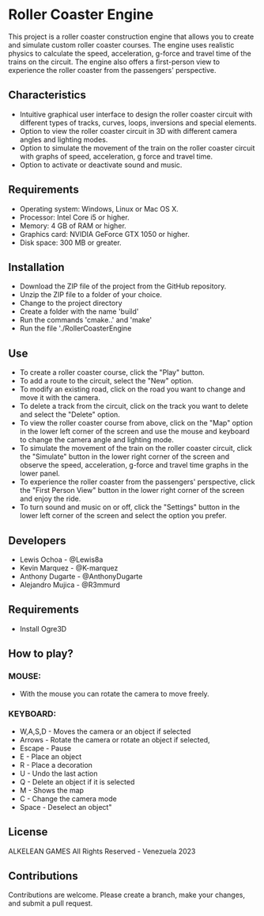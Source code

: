 # Roller Coaster Engine

This project is a roller coaster construction engine that allows you to create and simulate custom roller coaster courses. The engine uses realistic physics to calculate the speed, acceleration, g-force and travel time of the trains on the circuit. The engine also offers a first-person view to experience the roller coaster from the passengers' perspective.

## Characteristics

- Intuitive graphical user interface to design the roller coaster circuit with different types of tracks, curves, loops, inversions and special elements.
- Option to view the roller coaster circuit in 3D with different camera angles and lighting modes.
- Option to simulate the movement of the train on the roller coaster circuit with graphs of speed, acceleration, g force and travel time.
- Option to activate or deactivate sound and music.

## Requirements

- Operating system: Windows, Linux or Mac OS X.
- Processor: Intel Core i5 or higher.
- Memory: 4 GB of RAM or higher.
- Graphics card: NVIDIA GeForce GTX 1050 or higher.
- Disk space: 300 MB or greater.

## Installation

- Download the ZIP file of the project from the GitHub repository.
- Unzip the ZIP file to a folder of your choice.
- Change to the project directory
- Create a folder with the name 'build'
- Run the commands 'cmake..' and 'make'
- Run the file './RollerCoasterEngine

## Use

- To create a roller coaster course, click the "Play" button.
- To add a route to the circuit, select the "New" option.
- To modify an existing road, click on the road you want to change and move it with the camera.
- To delete a track from the circuit, click on the track you want to delete and select the "Delete" option.
- To view the roller coaster course from above, click on the "Map" option in the lower left corner of the screen and use the mouse and keyboard to change the camera angle and lighting mode.
- To simulate the movement of the train on the roller coaster circuit, click the "Simulate" button in the lower right corner of the screen and observe the speed, acceleration, g-force and travel time graphs in the lower panel.
- To experience the roller coaster from the passengers' perspective, click the "First Person View" button in the lower right corner of the screen and enjoy the ride.
- To turn sound and music on or off, click the "Settings" button in the lower left corner of the screen and select the option you prefer.

## Developers

- Lewis Ochoa - @Lewis8a
- Kevin Marquez - @K-marquez
- Anthony Dugarte - @AnthonyDugarte
- Alejandro Mujica - @R3mmurd

## Requirements
- Install Ogre3D

## How to play?
### MOUSE:
- With the mouse you can rotate the camera to move freely.

### KEYBOARD:
- W,A,S,D - Moves the camera or an object if selected
- Arrows - Rotate the camera or rotate an object if selected,
- Escape - Pause
- E - Place an object
- R - Place a decoration
- U - Undo the last action
- Q - Delete an object if it is selected
- M - Shows the map
- C - Change the camera mode
- Space - Deselect an object"

## License

ALKELEAN GAMES All Rights Reserved - Venezuela 2023

## Contributions

Contributions are welcome. Please create a branch, make your changes, and submit a pull request.
